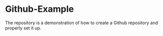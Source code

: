 # Github-Example
The repository is a demonstration of how to create a Github repository and properly set it up.
